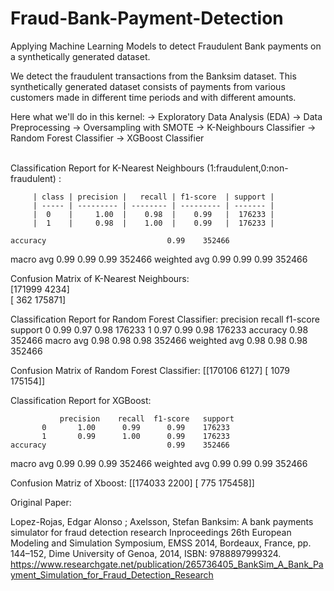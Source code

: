# Fraud-Bank-Payment-Detection
Applying Machine Learning Models to detect Fraudulent Bank payments on a synthetically generated dataset.

We detect the fraudulent transactions from the Banksim dataset. This synthetically generated dataset consists of payments from various customers made in different time periods and with different amounts.

Here what we'll do in this kernel:
-> Exploratory Data Analysis (EDA)
-> Data Preprocessing
-> Oversampling with SMOTE
-> K-Neighbours Classifier
-> Random Forest Classifier
-> XGBoost Classifier


<br/>Classification Report for K-Nearest Neighbours (1:fraudulent,0:non-fraudulent) :

         | class | precision |   recall | f1-score  | support |
         | ----- | --------- | -------- | --------- | ------- |
         |  0    |     1.00  |    0.98  |    0.99   |  176233 |
         |  1    |     0.98  |    1.00  |    0.99   |  176233 |
           
    accuracy                           0.99    352466
   macro avg       0.99      0.99      0.99    352466
weighted avg       0.99      0.99      0.99    352466

Confusion Matrix of K-Nearest Neighbours: 
 <br/>[171999   4234]
 <br/>[   362 175871]
 
Classification Report for Random Forest Classifier: 
               precision    recall  f1-score   support
           0       0.99      0.97      0.98    176233
           1       0.97      0.99      0.98    176233
    accuracy                           0.98    352466
   macro avg       0.98      0.98      0.98    352466
weighted avg       0.98      0.98      0.98    352466

Confusion Matrix of Random Forest Classifier: 
 [[170106   6127]
 [  1079 175154]]
 
 
Classification Report for XGBoost: 

               precision    recall  f1-score   support
           0       1.00      0.99      0.99    176233
           1       0.99      1.00      0.99    176233
    accuracy                           0.99    352466
   macro avg       0.99      0.99      0.99    352466
weighted avg       0.99      0.99      0.99    352466

Confusion Matriz of Xboost: 
 [[174033   2200]
 [   775 175458]]


Original Paper:

Lopez-Rojas, Edgar Alonso ; Axelsson, Stefan Banksim: A bank payments simulator for fraud detection research Inproceedings 26th European Modeling and Simulation Symposium, EMSS 2014, Bordeaux, France, pp. 144–152, Dime University of Genoa, 2014, ISBN: 9788897999324. https://www.researchgate.net/publication/265736405_BankSim_A_Bank_Payment_Simulation_for_Fraud_Detection_Research

